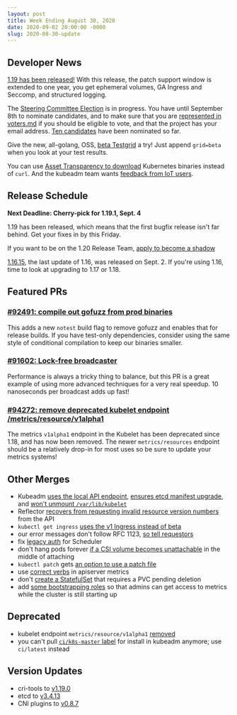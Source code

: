 ```yaml
---
layout: post
title: Week Ending August 30, 2020
date: 2020-09-02 20:00:00 -0000
slug: 2020-08-30-update
---
```


## Developer News

[1.19 has been released!](https://kubernetes.io/blog/2020/08/26/kubernetes-release-1.19-accentuate-the-paw-sitive/)  With this release, the patch support window is extended to one year, you get ephemeral volumes, GA Ingress and Seccomp, and structured logging.

The [Steering Committee Election](https://github.com/kubernetes/community/tree/master/events/elections/2020) is in progress.  You have until September 8th to nominate candidates, and to make sure that you are [represented in voters.md](https://github.com/kubernetes/community/blob/master/events/elections/2020/voters.md) if you should be eligible to vote, and that the project has your email address.  [Ten candidates](https://docs.google.com/spreadsheets/d/1G2x1CIK_1wtittb_Eu3OdaDRv8UvPZ_2_SR7pfpIpQE/edit#gid=0) have been nominated so far.

Give the new, all-golang, OSS, [beta Testgrid](https://testgrid.k8s.io/sig-testing-misc#ci-bazel&grid=beta) a try!  Just append `grid=beta` when you look at your test results.

You can use [Asset Transparency to download](https://groups.google.com/g/kubernetes-dev/c/iWr5FiOyU78) Kubernetes binaries instead of `curl`.  And the kubeadm team wants [feedback from IoT users](https://groups.google.com/g/kubernetes-dev/c/1ce1fr_YyXo).

## Release Schedule

**Next Deadline: Cherry-pick for 1.19.1, Sept. 4**

1.19 has been released, which means that the first bugfix release isn't far behind.  Get your fixes in by this Friday.

If you want to be on the 1.20 Release Team, [apply to become a shadow](https://forms.gle/58jyAeewYGJNbsVZA)

[1.16.15](https://github.com/kubernetes/kubernetes/blob/master/CHANGELOG/CHANGELOG-1.16.md/#v11615), the last update of 1.16, was released on Sept. 2.  If you're using 1.16, time to look at upgrading to 1.17 or 1.18.

## Featured PRs

### [#92491: compile out gofuzz from prod binaries](https://github.com/kubernetes/kubernetes/pull/92491)

This adds a new `notest` build flag to remove gofuzz and enables that for release builds. If you have test-only dependencies, consider using the same style of conditional compilation to keep our binaries smaller.

### [#91602: Lock-free broadcaster](https://github.com/kubernetes/kubernetes/pull/91602)

Performance is always a tricky thing to balance, but this PR is a great example of using more advanced techniques for a very real speedup. 10 nanoseconds per broadcast adds up fast!

### [#94272: remove deprecated kubelet endpoint /metrics/resource/v1alpha1](https://github.com/kubernetes/kubernetes/pull/94272)

The metrics `v1alpha1` endpoint in the Kubelet has been deprecated since 1.18, and has now been removed. The newer `metrics/resources` endpoint should be a relatively drop-in for most uses so be sure to update your metrics systems!

## Other Merges

* Kubeadm [uses the local API endpoint](https://github.com/kubernetes/kubernetes/pull/94398), [ensures etcd manifest upgrade](https://github.com/kubernetes/kubernetes/pull/94395), and [won't unmount `/var/lib/kubelet`](https://github.com/kubernetes/kubernetes/pull/93702)
* Reflector [recovers from requesting invalid resource version numbers](https://github.com/kubernetes/kubernetes/pull/94316) from the API
* `kubectl get ingress` [uses the v1 Ingress instead of beta](https://github.com/kubernetes/kubernetes/pull/94309)
* our error messages don't follow RFC 1123, [so tell requestors](https://github.com/kubernetes/kubernetes/pull/94182)
* fix [legacy auth](https://github.com/kubernetes/kubernetes/pull/94035) for Scheduler
* don't hang pods forever [if a CSI volume becomes unattachable](https://github.com/kubernetes/kubernetes/pull/93710) in the middle of attaching
* `kubectl patch` gets [an option to use a patch file](https://github.com/kubernetes/kubernetes/pull/93548)
* use [correct verbs](https://github.com/kubernetes/kubernetes/pull/93523) in apiserver metrics
* don't [create a StatefulSet](https://github.com/kubernetes/kubernetes/pull/93457) that requires a PVC pending deletion
* add [some bootstrapping roles](https://github.com/kubernetes/kubernetes/pull/93311) so that admins can get access to metrics while the cluster is still starting up

## Deprecated

* kubelet endpoint `metrics/resource/v1alpha1` [removed](https://github.com/kubernetes/kubernetes/pull/94272)
* you can't pull [`ci/k8s-master` label](https://github.com/kubernetes/kubernetes/pull/93626) for install in kubeadm anymore; use `ci/latest` instead

## Version Updates

* cri-tools to [v1.19.0](https://github.com/kubernetes/kubernetes/pull/94307)
* etcd to [v3.4.13](https://github.com/kubernetes/kubernetes/pull/94287)
* CNI plugins to [v0.8.7](https://github.com/kubernetes/kubernetes/pull/94367)
